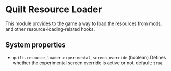 # Quilt Resource Loader

This module provides to the game a way to load the resources from mods,
and other resource-loading-related hooks.

## System properties

- `quilt.resource_loader.experimental_screen_override` (boolean)
  Defines whether the experimental screen override is active or not, default: `true`.
